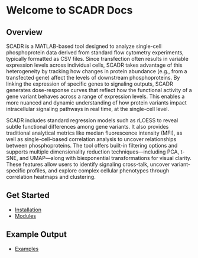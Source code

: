 # Welcome to SCADR Docs

## Overview

SCADR is a MATLAB-based tool designed to analyze single-cell phosphoprotein data derived from standard flow cytometry experiments, typically formatted as CSV files. Since transfection often results in variable expression levels across individual cells, SCADR takes advantage of this heterogeneity by tracking how changes in protein abundance (e.g., from a transfected gene) affect the levels of downstream phosphoproteins. By linking the expression of specific genes to signaling outputs, SCADR generates dose-response curves that reflect how the functional activity of a gene variant behaves across a range of expression levels. This enables a more nuanced and dynamic understanding of how protein variants impact intracellular signaling pathways in real time, at the single-cell level.

SCADR includes standard regression models such as rLOESS to reveal subtle functional differences among gene variants. It also provides traditional analytical metrics like median fluorescence intensity (MFI), as well as single-cell–based correlation analysis to uncover relationships between phosphoproteins. The tool offers built-in filtering options and supports multiple dimensionality reduction techniques—including PCA, t-SNE, and UMAP—along with biexponential transformations for visual clarity. These features allow users to identify signaling cross-talk, uncover variant-specific profiles, and explore complex cellular phenotypes through correlation heatmaps and clustering.

## Get Started

- [Installation](installation.md)
- [Modules](modules.md)

## Example Output
- [Examples](examples.md)
